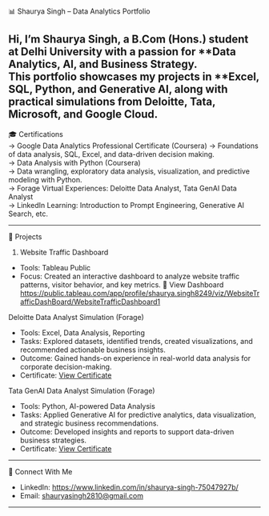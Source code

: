 📊 Shaurya Singh – Data Analytics Portfolio  

Hi, I’m Shaurya Singh, a B.Com (Hons.) student at Delhi University with a passion for **Data Analytics, AI, and Business Strategy.  
This portfolio showcases my projects in **Excel, SQL, Python, and Generative AI, along with practical simulations from Deloitte, Tata, Microsoft, and Google Cloud.  
---

🎓 Certifications  
  → Google Data Analytics Professional Certificate (Coursera) 
  → Foundations of data analysis, SQL, Excel, and data-driven decision making.  
  → Data Analysis with Python (Coursera)  
  → Data wrangling, exploratory data analysis, visualization, and predictive modeling with Python.  
  → Forage Virtual Experiences: Deloitte Data Analyst, Tata GenAI Data Analyst  
  → LinkedIn Learning: Introduction to Prompt Engineering, Generative AI Search, etc.  

---
📂 Projects  

 1. Website Traffic Dashboard
- Tools: Tableau Public
- Focus: Created an interactive dashboard to analyze website traffic patterns, visitor behavior, and key metrics.
🔗 View Dashboard https://public.tableau.com/app/profile/shaurya.singh8249/viz/WebsiteTrafficDashBoard/WebsiteTrafficDashboard1

 Deloitte Data Analyst Simulation (Forage)
- Tools: Excel, Data Analysis, Reporting  
- Tasks: Explored datasets, identified trends, created visualizations, and recommended actionable business insights.  
- Outcome: Gained hands-on experience in real-world data analysis for corporate decision-making.  
- Certificate: [View Certificate](<https://www.theforage.com/simulations/deloitte-au/data-analytics-s5zy>)

 Tata GenAI Data Analyst Simulation (Forage)
- Tools: Python, AI-powered Data Analysis  
- Tasks: Applied Generative AI for predictive analytics, data visualization, and strategic business recommendations.  
- Outcome: Developed insights and reports to support data-driven business strategies.  
- Certificate: [View Certificate](<https://www.theforage.com/simulations/tata/data-analytics-t3zr>)



---
🔗 Connect With Me  
- LinkedIn: https://www.linkedin.com/in/shaurya-singh-75047927b/ 
- Email: shauryasingh2810@gmail.com

---
  
